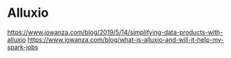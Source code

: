 # Alluxio

https://www.jowanza.com/blog/2019/5/14/simplifying-data-products-with-alluxio
https://www.jowanza.com/blog/what-is-alluxio-and-will-it-help-my-spark-jobs

